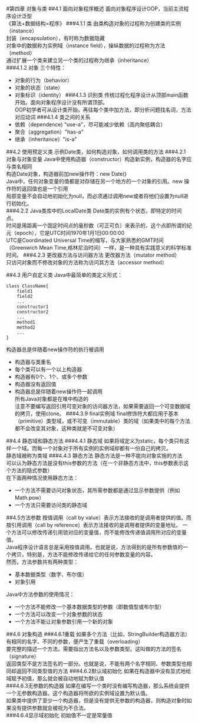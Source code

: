 #第四章 对象与类
##4.1 面向对象程序概述
面向对象程序设计OOP，当前主流程序设计泛型  
《算法+数据结构=程序》
###4.1.1 类
由类构造对象的过程称为创建类的实例（instance）  
封装（encapsulation），有时称为数据隐藏  
对象中的数据称为实例域（instance field），操纵数据的过程称为方法（method）  
通过扩展一个类来建立另一个类的过程称为继承（inheritance）  
###4.1.2 对象
三个特性：
- 对象的行为（behavior）
- 对象的状态（state）
- 对象标识（identity）
###4.1.3 识别类
传统过程化程序设计从顶部main函数开始。面向对象程序设计没有所谓顶部。  
OOP初学者可从设计类开始，再往每个类中加方法，即分析问题找名词，方法对应动词
###4.1.4 类之间的关系
- 依赖（dependence) "use-a"，尽可能减少依赖（高内聚低耦合）
- 聚合（aggregation）"has-a"
- 继承（inheritance）"is-a"

##4.2 使用预定义类
示例Date类，如何构造对象，如何调用类的方法
###4.2.1 对象与对象变量
Java中使用构造器（constructor）构造新实例，构造器的名字应与类名相同    
构造Date对象，构造器前加new操作符：new Date()  
Java中，任何对象变量的值都是对存储在另一个地方的一个对象的引用。new 操作符的返回值也是一个引用  
局部变量不会自动地初始化为null，而必须通过调用new或者将他们设置为null进行初始化。  
###4.2.2 Java类库中的LocalDate类
Date类的实例有个状态，即特定的时间点。  
时间是用距离一个固定时间点的毫秒数（可正可负）来表示的，这个点即所谓的纪元（epoch），它是UTC时间1970年1月1日00:00:00  
UTC是Coordinated Universal Time的缩写，与大家熟悉的GMT时间（Greenwich Mean Time,格林尼治时间）一样，是一种具有实践意义的科学标准时间。
###4.2.3 更改器方法与访问器方法
更改器方法（mutator method）  
只访问对象而不修改对象的方法称为访问其方法（accessor method）

##4.3 用户自定义类
Java中最简单的类定义形式：
```
class ClassName{
    field1
    field2
    ...
    constructor1
    constructor2
    ...
    method1
    method2
    ...
}
```
构造器总是伴随着new操作符的执行被调用
- 构造器与类重名
- 每个类可以有一个以上构造器
- 构造器有0个、1个、或多个参数
- 构造器没有返回值
- 构造器总是伴随着new操作符一起调用  
所有Java对象都是在堆中构造的    
注意不要编写返回引用可变对象的访问器方法，如果需要返回一个可变数据域的拷贝，使用clone。
###4.3.9 final实例域
final修饰符大都应用于基本（primitive）类型域，或不可变（immutable）类的域（如果类中的每个方法都不会改变其对象，这种类就是不可变对象）

##4.4 静态域和静态方法
###4.4.1 静态域
如果将域定义为static，每个类只有这样一个域。而每一个对象对于所有实例的实例域却都有一份自己的拷贝。  
静态域被称为类域
###4.4.3 静态方法
静态方法是一种不能向对象实施的方法  
可以认为静态方法是没有this参数的方法（在一个非静态方法中，this参数表示这个方法的隐式参数）  
在下面两种情况使用静态方法：
- 一个方法不需要访问对象状态，其所需参数都是通过显示参数提供（例如Math.pow）
- 一个方法只需要访问类的静态域

##4.5方法参数
按值调用（call by value）表示方法接收的是调用者提供的值。而按引用调用（call by reference）表示方法接收的是调用者提供的变量地址。
一个方法可以修改传递引用锁对应的变量值，而不能修改传递值调用所对应的变量值。  
Java程序设计语言总是采用按值调用。也就是说，方法得到的是所有参数值的一个拷贝，特别是，方法不能修改传递给它的任何参数变量的内容。  
然而，方法参数共有两种类型：
- 基本数据类型（数字、布尔值）
- 对象引用

Java中方法参数的使用情况：
- 一个方法不能修改一个基本数据类型的参数（即数值型或布尔型）
- 一个方法可以改变一个对象参数的状态
- 一个方法不能让对象参数引用一个新的对象

##4.6 对象构造
###4.6.1重载
如果多个方法（比如，StringBuilder构造器方法）有相同的名字、不同的参数，便产生了重载（overloading）  
要完整的描述一个方法，需要指出方法名以及参数类型。这叫做的方法的签名（signature）  
返回类型不是方法签名的一部分。也就是说，不能有两个名字相同、参数类型也相同却返回不同类型值的方法
###4.6.2默认域初始化
如果在构造器中没有显式地给域赋予初值，那么就会被自动地赋为默认值  
###4.6.3无参数的构造器
如果在编写一个类时没有编写构造器，那么系统会提供一个无参数构造器。这个构造器将所欲的实例域设置为默认值。  
如果类中提供了至少一个构造器，但是没有提供无参数的构造器，则构造对象时如果没有提供参数就会被视为不合法。  
###4.6.4显示域初始化
初始值不一定是常量值


   